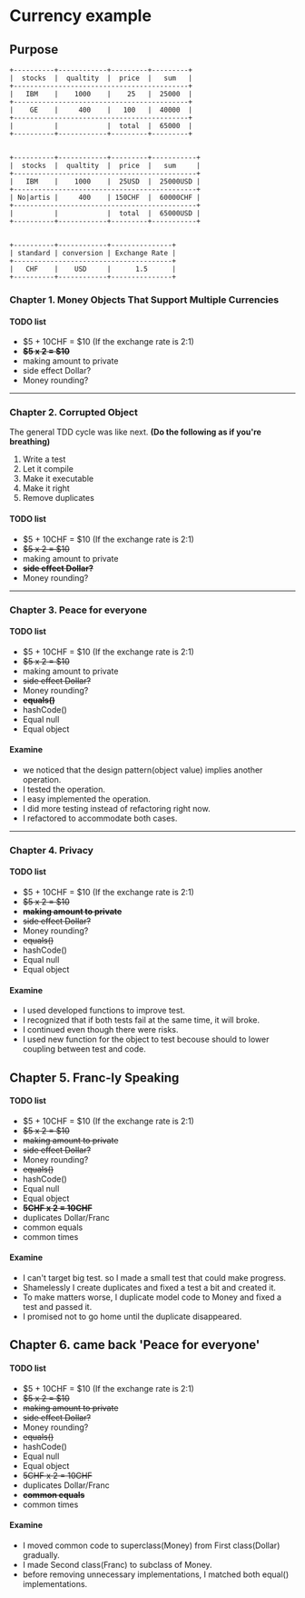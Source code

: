 # Currency example

## Purpose

```cassandraql  
+----------+------------+---------+---------+
|  stocks  |  qualtity  |  price  |   sum   |
+-------------------------------------------+
|   IBM    |    1000    |    25   |  25000  |
+-------------------------------------------+
|    GE    |     400    |   100   |  40000  |
+-------------------------------------------+
|          |            |  total  |  65000  |
+----------+------------+---------+---------+


+----------+------------+---------+-----------+
|  stocks  |  qualtity  |  price  |   sum     |
+---------------------------------------------+
|   IBM    |    1000    |  25USD  |  25000USD |
+---------------------------------------------+
| No|artis |     400    | 150CHF  |  60000CHF |
+---------------------------------------------+
|          |            |  total  |  65000USD |
+----------+------------+---------+-----------+


+----------+------------+---------------+
| standard | conversion | Exchange Rate |
+---------------------------------------+
|   CHF    |    USD     |      1.5      |
+----------+------------+---------------+
```

### Chapter 1. Money Objects That Support Multiple Currencies

#### TODO list

- $5  + 10CHF = $10 (If the exchange rate is 2:1)
- ~~__$5 x 2 = $10__~~
- making amount to private
- side effect Dollar?
- Money rounding?

---

### Chapter 2. Corrupted Object

The general TDD cycle was like next. __(Do the following as if you're breathing)__
1. Write a test
2. Let it compile
3. Make it executable
4. Make it right
5. Remove duplicates

#### TODO list

- $5  + 10CHF = $10 (If the exchange rate is 2:1)
- ~~$5 x 2 = $10~~
- making amount to private
- ~~__side effect Dollar?__~~
- Money rounding?

---

### Chapter 3. Peace for everyone

#### TODO list

- $5  + 10CHF = $10 (If the exchange rate is 2:1)
- ~~$5 x 2 = $10~~
- making amount to private
- ~~side effect Dollar?~~
- Money rounding?
- ~~__equals()__~~
- hashCode()
- Equal null
- Equal object

#### Examine

- we noticed that the design pattern(object value) implies another operation.
- I tested the operation.
- I easy implemented the operation.
- I did more testing instead of refactoring right now.
- I refactored to accommodate both cases.

---

### Chapter 4. Privacy

#### TODO list

- $5  + 10CHF = $10 (If the exchange rate is 2:1)
- ~~$5 x 2 = $10~~
- ~~__making amount to private__~~
- ~~side effect Dollar?~~
- Money rounding?
- ~~equals()~~
- hashCode()
- Equal null
- Equal object

#### Examine

- I used developed functions to improve test.
- I recognized that if both tests fail at the same time, it will broke.
- I continued even though there were risks.
- I used new function for the object to test becouse should to lower coupling between test and code.


## Chapter 5. Franc-ly Speaking

#### TODO list

- $5  + 10CHF = $10 (If the exchange rate is 2:1)
- ~~$5 x 2 = $10~~
- ~~making amount to private~~
- ~~side effect Dollar?~~
- Money rounding?
- ~~equals()~~
- hashCode()
- Equal null
- Equal object
- ~~__5CHF x 2 = 10CHF__~~
- duplicates Dollar/Franc
- common equals
- common times

#### Examine

- I can't target big test. so I made a small test that could make progress.
- Shamelessly I create duplicates and fixed a test a bit and created it.
- To make matters worse, I duplicate model code to Money and fixed a test and passed it.
- I promised not to go home until the duplicate disappeared.


## Chapter 6. came back 'Peace for everyone'

#### TODO list

- $5  + 10CHF = $10 (If the exchange rate is 2:1)
- ~~$5 x 2 = $10~~
- ~~making amount to private~~
- ~~side effect Dollar?~~
- Money rounding?
- ~~equals()~~
- hashCode()
- Equal null
- Equal object
- ~~5CHF x 2 = 10CHF~~
- duplicates Dollar/Franc
- ~~__common equals__~~
- common times

#### Examine

- I moved common code to superclass(Money) from First class(Dollar) gradually.
- I made Second class(Franc) to subclass of Money.
- before removing unnecessary implementations, I matched both equal() implementations.